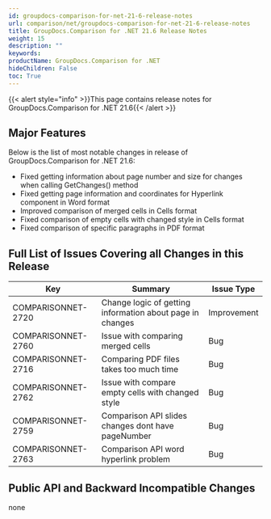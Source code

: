 ```yaml
---
id: groupdocs-comparison-for-net-21-6-release-notes
url: comparison/net/groupdocs-comparison-for-net-21-6-release-notes
title: GroupDocs.Comparison for .NET 21.6 Release Notes
weight: 15
description: ""
keywords:
productName: GroupDocs.Comparison for .NET
hideChildren: False
toc: True
---
```


{{< alert style="info" >}}This page contains release notes for GroupDocs.Comparison for .NET 21.6{{< /alert >}}

## Major Features

Below is the list of most notable changes in release of GroupDocs.Comparison for .NET 21.6:

- Fixed getting information about page number and size for changes when calling GetChanges() method
- Fixed getting page information and coordinates for Hyperlink component in Word format
- Improved comparison of merged cells in Cells format
- Fixed comparison of empty cells with changed style in Cells format
- Fixed comparison of specific paragraphs in PDF format

## Full List of Issues Covering all Changes in this Release

| Key                | Summary                                                   | Issue Type  |
| ------------------ | --------------------------------------------------------- | ----------- |
| COMPARISONNET-2720 | Change logic of getting information about page in changes | Improvement |
| COMPARISONNET-2760 | Issue with comparing merged cells                         | Bug         |
| COMPARISONNET-2716 | Comparing PDF files takes too much time                   | Bug         |
| COMPARISONNET-2762 | Issue with compare empty cells with changed style         | Bug         |
| COMPARISONNET-2759 | Comparison API slides changes dont have pageNumber        | Bug         |
| COMPARISONNET-2763 | Comparison API word hyperlink problem                     | Bug         |

## Public API and Backward Incompatible Changes

none
